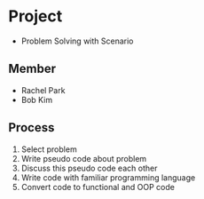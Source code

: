 # Project

+ Problem Solving with Scenario

## Member

+ Rachel Park
+ Bob Kim

## Process

1. Select problem 
2. Write pseudo code about problem
3. Discuss this pseudo code each other
4. Write code with familiar programming language 
5. Convert code to functional and OOP code
 
